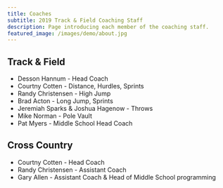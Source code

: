 ```yaml
---
title: Coaches
subtitle: 2019 Track & Field Coaching Staff
description: Page introducing each member of the coaching staff.
featured_image: /images/demo/about.jpg
---
```


## Track & Field

* Desson Hannum - Head Coach
* Courtny Cotten - Distance, Hurdles, Sprints
* Randy Christensen - High Jump
* Brad Acton - Long Jump, Sprints
* Jeremiah Sparks & Joshua Hagenow - Throws
* Mike Norman - Pole Vault
* Pat Myers - Middle School Head Coach

## Cross Country

* Courtny Cotten - Head Coach
* Randy Christensen - Assistant Coach
* Gary Allen - Assistant Coach & Head of Middle School programming
